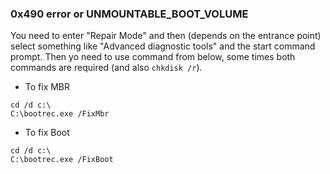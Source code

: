 
### 0x490 error or UNMOUNTABLE_BOOT_VOLUME

You need to enter "Repair Mode" and then (depends on the entrance point) select something like "Advanced diagnostic tools" and the start command prompt. Then yo need to use command from below, some times both commands are required (and also ```chkdisk /r```).

* To fix MBR
```
cd /d c:\
C:\bootrec.exe /FixMbr
```
* To fix Boot
```
cd /d c:\
C:\bootrec.exe /FixBoot
```
